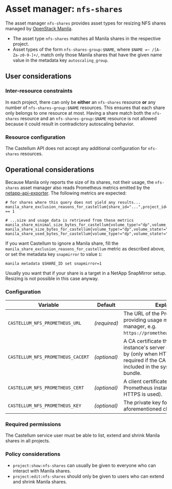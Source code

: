 # Asset manager: `nfs-shares`

The asset manager `nfs-shares` provides asset types for resizing NFS shares
managed by [OpenStack Manila](https://wiki.openstack.org/wiki/Manila).

* The asset type `nfs-shares` matches all Manila shares in the respective project.
* Asset types of the form `nfs-shares-group:$NAME`, where `$NAME =~ /[A-Za-z0-9-]+/`,
  match only those Manila shares that have the given name value in the metadata
  key `autoscaling_group`.

## User considerations

### Inter-resource constraints

In each project, there can only be **either** an `nfs-shares` resource **or**
any number of `nfs-shares-group:$NAME` resources. This ensures that each share
only belongs to one resource at most. Having a share match both the
`nfs-shares` resource and an `nfs-shares-group:$NAME` resource is not allowed
because it could result in contradictory autoscaling behavior.

### Resource configuration

The Castellum API does not accept any additional configuration for `nfs-shares` resources.

## Operational considerations

Because Manila only reports the size of its shares, not their usage, the `nfs-shares` asset manager also reads
Prometheus metrics emitted by the [netapp-api-exporter](https://github.com/sapcc/netapp-api-exporter). The following
metrics are expected:

```
# for shares where this query does not yield any results...
manila_share_exclusion_reasons_for_castellum{share_id="...",project_id="...",reason!=""} == 1

# ...size and usage data is retrieved from these metrics
manila_share_minimal_size_bytes_for_castellum{volume_type!="dp",volume_state!="offline",share_id="...",project_id="..."}
manila_share_size_bytes_for_castellum{volume_type!="dp",volume_state!="offline",share_id="...",project_id="..."}
manila_share_used_bytes_for_castellum{volume_type!="dp",volume_state!="offline",share_id="...",project_id="..."}
```

If you want Castellum to ignore a Manila share, fill the `manila_share_exclusion_reasons_for_castellum` metric as
described above, or set the metadata key `snapmirror` to value `1`:

```
manila metadata $SHARE_ID set snapmirror=1
```

Usually you want that if your share is a target in a NetApp SnapMirror setup. Resizing is not possible in this case anyway.

### Configuration

| Variable | Default | Explanation |
| -------- | ------- | ----------- |
| `CASTELLUM_NFS_PROMETHEUS_URL` | *(required)* | The URL of the Prometheus instance providing usage metrics to this asset manager, e.g. `https://prometheus.example.org:9090`. |
| `CASTELLUM_NFS_PROMETHEUS_CACERT` | *(optional)* | A CA certificate that the Prometheus instance's server certificate is signed by (only when HTTPS is used). Only required if the CA certificate is not included in the system-wide CA bundle. |
| `CASTELLUM_NFS_PROMETHEUS_CERT` | *(optional)* | A client certificate to present to the Prometheus instance (only when HTTPS is used). |
| `CASTELLUM_NFS_PROMETHEUS_KEY` | *(optional)* | The private key for the aforementioned client certificate. |

### Required permissions

The Castellum service user must be able to list, extend and shrink Manila shares in all projects.

### Policy considerations

- `project:show:nfs-shares` can usually be given to everyone who can interact with Manila shares.
- `project:edit:nfs-shares` should only be given to users who can extend and shrink Manila shares.
